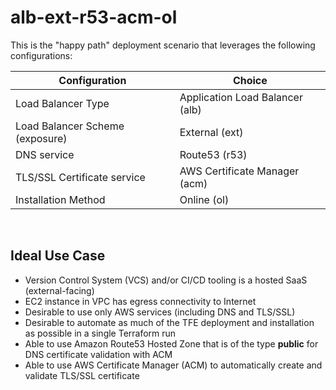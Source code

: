 # alb-ext-r53-acm-ol
This is the "happy path" deployment scenario that leverages the following configurations:

| Configuration                   | Choice                          |
|---------------------------------|---------------------------------|
| Load Balancer Type              | Application Load Balancer (alb) |
| Load Balancer Scheme (exposure) | External (ext)                  |
| DNS service                     | Route53 (r53)                   |
| TLS/SSL Certificate service     | AWS Certificate Manager (acm)   |
| Installation Method             | Online (ol)                     |
<p>&nbsp;</p>

## Ideal Use Case
- Version Control System (VCS) and/or CI/CD tooling is a hosted SaaS (external-facing)
- EC2 instance in VPC has egress connectivity to Internet
- Desirable to use only AWS services (including DNS and TLS/SSL)
- Desirable to automate as much of the TFE deployment and installation as possible in a single Terraform run
- Able to use Amazon Route53 Hosted Zone that is of the type **public** for DNS certificate validation with ACM
- Able to use AWS Certificate Manager (ACM) to automatically create and validate TLS/SSL certificate